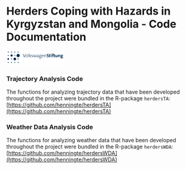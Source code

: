 # Herders Coping with Hazards in Kyrgyzstan and Mongolia - Code Documentation

<p align="left">
 <img style="width:30%" src="Logo_Volkswagenstiftung.svg_-1024x256.png" alt="vws_logo"/>
</p>

### Trajectory Analysis Code
The functions for analyzing trajectory data that have been developed throughout the project were bundled in the R-package `herdersTA`: [https://github.com/henningte/herdersTA](https://github.com/henningte/herdersTA)


### Weather Data Analysis Code
The functions for analyzing weather data that have been developed throughout the project were bundled in the R-package `herdersWDA`: [https://github.com/henningte/herdersWDA](https://github.com/henningte/herdersWDA)